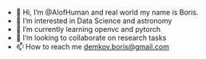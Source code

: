 - 👋 Hi, I’m @AIofHuman and real world my name is Boris.
- 👀 I’m interested in Data Science and astronomy
- 🌱 I’m currently learning openvc and pytorch
- 💞️ I’m looking to collaborate on research tasks 
- 📫 How to reach me demkov.boris@gmail.com

<!---
AIofHuman/AIofHuman is a ✨ special ✨ repository because its `README.md` (this file) appears on your GitHub profile.
You can click the Preview link to take a look at your changes.
--->
